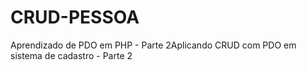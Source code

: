 # CRUD-PESSOA
 Aprendizado de PDO em PHP - Parte 2Aplicando CRUD com PDO em sistema de cadastro - Parte 2

